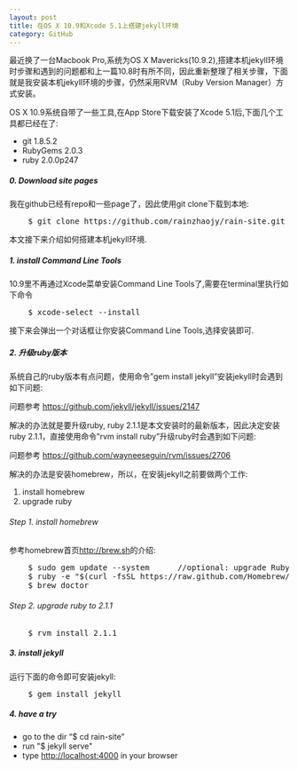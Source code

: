 ```yaml
---
layout: post
title: 在OS X 10.9和Xcode 5.1上搭建jekyll环境
category: GitHub
---
```


最近换了一台Macbook Pro,系统为OS X Mavericks(10.9.2),搭建本机jekyll环境时步骤和遇到的问题都和上一篇10.8时有所不同，因此重新整理了相关步骤，下面就是我安装本机jekyll环境的步骤，仍然采用RVM（Ruby Version Manager）方式安装。

OS X 10.9系统自带了一些工具,在App Store下载安装了Xcode 5.1后,下面几个工具都已经在了:

* git 1.8.5.2
* RubyGems 2.0.3
* ruby 2.0.0p247

##### 0. Download site pages

我在github已经有repo和一些page了，因此使用git clone下载到本地:

<pre class="prettyprint">
    $ git clone https://github.com/rainzhaojy/rain-site.git
</pre>

本文接下来介绍如何搭建本机jekyll环境.

##### 1. install Command Line Tools

10.9里不再通过Xcode菜单安装Command Line Tools了,需要在terminal里执行如下命令

<pre class="prettyprint">
    $ xcode-select --install
</pre>

接下来会弹出一个对话框让你安装Command Line Tools,选择安装即可.

##### 2. 升级ruby版本

系统自己的ruby版本有点问题，使用命令”gem install jekyll”安装jekyll时会遇到如下问题:

问题参考 <https://github.com/jekyll/jekyll/issues/2147>

解决的办法就是要升级ruby, ruby 2.1.1是本文安装时的最新版本，因此决定安装ruby 2.1.1，直接使用命令”rvm install ruby”升级ruby时会遇到如下问题:

问题参考 <https://github.com/wayneeseguin/rvm/issues/2706>

解决的办法是安装homebrew，所以，在安装jekyll之前要做两个工作:

1. install homebrew
2. upgrade ruby

###### Step 1. install homebrew

参考homebrew首页<http://brew.sh>的介绍:

<pre class="prettyprint">
    $ sudo gem update --system      //optional: upgrade RubyGems to 2.2.2
    $ ruby -e "$(curl -fsSL https://raw.github.com/Homebrew/homebrew/go/install)"
    $ brew doctor
</pre>

###### Step 2. upgrade ruby to 2.1.1

<pre class="prettyprint">
    $ rvm install 2.1.1
</pre>

##### 3. install jekyll

运行下面的命令即可安装jekyll:

<pre class="prettyprint">
    $ gem install jekyll
</pre>

##### 4. have a try

* go to the dir “$ cd rain-site”
* run "$ jekyll serve"
* type <http://localhost:4000> in your browser
